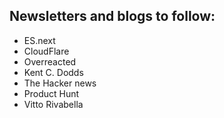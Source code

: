 ## Newsletters and blogs to follow:
- ES.next
- CloudFlare
- Overreacted
- Kent C. Dodds
- The Hacker news
- Product Hunt
- Vitto Rivabella